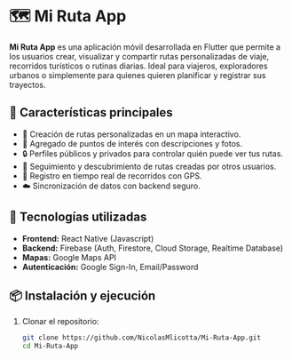 # 🗺️ Mi Ruta App

**Mi Ruta App** es una aplicación móvil desarrollada en Flutter que permite a los usuarios crear, visualizar y compartir rutas personalizadas de viaje, recorridos turísticos o rutinas diarias. Ideal para viajeros, exploradores urbanos o simplemente para quienes quieren planificar y registrar sus trayectos.

## 📲 Características principales

- 🧭 Creación de rutas personalizadas en un mapa interactivo.
- 📌 Agregado de puntos de interés con descripciones y fotos.
- 🔒 Perfiles públicos y privados para controlar quién puede ver tus rutas.
- 🤝 Seguimiento y descubrimiento de rutas creadas por otros usuarios.
- 📍 Registro en tiempo real de recorridos con GPS.
- ☁️ Sincronización de datos con backend seguro.

## 🚀 Tecnologías utilizadas

- **Frontend:** React Native (Javascript)
- **Backend:** Firebase (Auth, Firestore, Cloud Storage, Realtime Database)
- **Mapas:** Google Maps API
- **Autenticación:** Google Sign-In, Email/Password

## 📦 Instalación y ejecución

1. Clonar el repositorio:

   ```bash
   git clone https://github.com/NicolasMlicotta/Mi-Ruta-App.git
   cd Mi-Ruta-App
